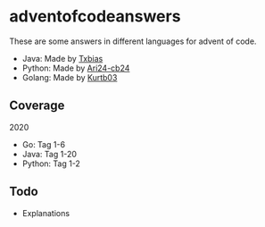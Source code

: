 # adventofcodeanswers
These are some answers in different languages for advent of code.

- Java: Made by [Txbias](https://www.google.com "Profile")
- Python: Made by [Ari24-cb24](https://www.google.com "Profile")
- Golang: Made by [Kurtb03](https://www.google.com "Profile")

## Coverage
2020
- Go: Tag 1-6
- Java: Tag 1-20
- Python: Tag 1-2
	
## Todo
- Explanations

